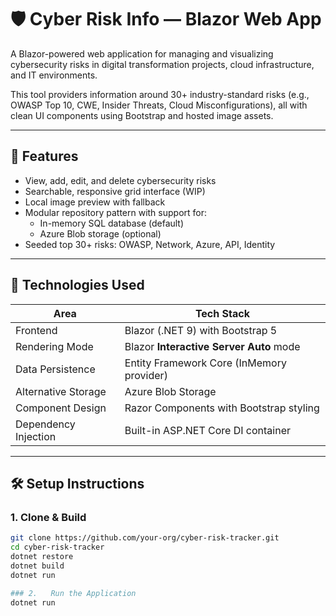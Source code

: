 # 🛡️ Cyber Risk Info — Blazor Web App

A Blazor-powered web application for managing and visualizing cybersecurity risks in digital transformation projects, cloud infrastructure, and IT environments.

This tool providers information around 30+ industry-standard risks (e.g., OWASP Top 10, CWE, Insider Threats, Cloud Misconfigurations), all with clean UI components using Bootstrap and hosted image assets.

---

## 🚀 Features

- View, add, edit, and delete cybersecurity risks
- Searchable, responsive grid interface (WIP)
- Local image preview with fallback
- Modular repository pattern with support for:
  - In-memory SQL database (default)
  - Azure Blob storage (optional)
- Seeded top 30+ risks: OWASP, Network, Azure, API, Identity

---

## 🧰 Technologies Used

| Area                  | Tech Stack                                |
|-----------------------|--------------------------------------------|
| Frontend              | Blazor (.NET 9) with Bootstrap 5           |
| Rendering Mode        | Blazor **Interactive Server Auto** mode    |
| Data Persistence      | Entity Framework Core (InMemory provider)  |
| Alternative Storage   | Azure Blob Storage                         |
| Component Design      | Razor Components with Bootstrap styling    |
| Dependency Injection  | Built-in ASP.NET Core DI container         |

---

## 🛠️ Setup Instructions

### 1. Clone & Build

```bash
git clone https://github.com/your-org/cyber-risk-tracker.git
cd cyber-risk-tracker
dotnet restore
dotnet build
dotnet run

### 2.   Run the Application
dotnet run

